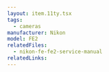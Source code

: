 ```yaml
---
layout: item.11ty.tsx
tags:
  - cameras
manufacturer: Nikon
model: FE2
relatedFiles:
  - nikon-fe-fe2-service-manual
relatedLinks:
---
```

